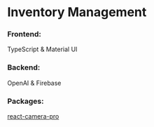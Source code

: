 # Inventory Management


### Frontend:

TypeScript & 
Material UI


### Backend:
OpenAI &
Firebase

### Packages:
[react-camera-pro](https://github.com/purple-technology/react-camera-pro)
